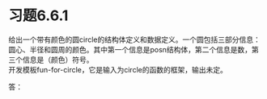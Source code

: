 # 习题6.6.1
给出一个带有颜色的圆circle的结构体定义和数据定义。一个圆包括三部分信息：圆心、半径和圆周的颜色。其中第一个信息是posn结构体，第二个信息是数，第三个信息是（颜色）符号。  
开发模板fun-for-circle，它是输入为circle的函数的框架，输出未定。  
  
答：  
```

```